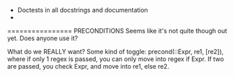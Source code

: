 * Doctests in all docstrings and documentation
* 

================ PRECONDITIONS
Seems like it's not quite though out yet. Does anyone use it?

What do we REALLY want? Some kind of toggle:
    precond(::Expr, re1, [re2]), where if only 1 regex is passed, you can only move into
    regex if Expr. If two are passed, you check Expr, and move into re1, else re2.
